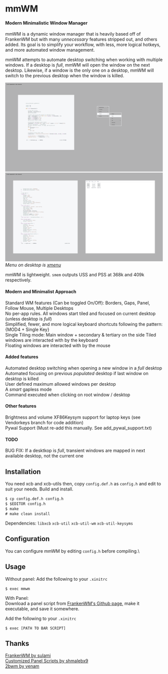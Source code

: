 # mmWM
#### Modern Minimalistic Window Manager

mmWM is a dynamic window manager that is heavily based off of FrankenWM but with many _unnecessary_ features stripped out, and others added. Its goal is to simplify your workflow, with less, more logical hotkeys, and more automated window management.

mmWM attempts to automate desktop switching when working with multiple windows. If a desktop is _full_, mmWM will open the window on the next desktop. Likewise, if a window is the only one on a desktop, mmWM will switch to the previous desktop when the window is killed.

![mmwm thumbnail](mmwm1.png)
![mmwm thumbnail](mmwm2.png)
_Menu on desktop is [xmenu](https://github.com/phillbush/xmenu)_

mmWM is lightweight. `smem` outputs USS and PSS at 368k and 409k respectively.

#### Modern and Minimalist Approach
Standard WM features (Can be toggled On/Off): Borders, Gaps, Panel, Follow Mouse, Multiple Desktops\
No per-app rules. All windows start tiled and focused on current desktop (unless desktop is _full_)\
Simplified, fewer, and more logical keyboard shortcuts following the pattern: {MOD4 + Single Key}\
Single Tiling mode: Main window + secondary & tertiary on the side
Tiled windows are interacted with by the keyboard\
Floating windows are interacted with by the mouse

#### Added features
Automated desktop switching when opening a new window in a _full_ desktop\
Automated focusing on previous _populated_ desktop if last window on desktop is killed\
User defined maximum allowed windows per desktop\
A _smart_ gapless mode\
Command executed when clicking on root window / desktop

#### Other features
Brightness and volume XF86Keysym support for laptop keys (see Vendorkeys branch for code addition)\
Pywal Support (Must re-add this manually. See add_pywal_support.txt)


#### TODO
BUG FIX: If a desktkop is _full_, transient windows are mapped in next available desktop, not the current one

Installation
------------
You need xcb and xcb-utils then, copy `config.def.h` as `config.h` and edit to
suit your needs.  Build and install.

    $ cp config.def.h config.h
    $ $EDITOR config.h
    $ make
    # make clean install

Dependencies:
`libxcb` `xcb-util` `xcb-util-wm` `xcb-util-keysyms`


Configuration
-------------
You can configure mmWM by editing `config.h` before compiling.\

Usage
-----
Without panel: Add the following to your `.xinitrc`

    $ exec mmwm

With Panel:\
Download a panel script from [FrankenWM's Github page](https://gist.github.com/sulami/d6a53179d6d7479e0709), make it executable, and save it somewhere.

Add the following to your `.xinitrc`

    $ exec [PATH TO BAR SCRIPT]


Thanks
------

[FrankenWM by sulami](https://github.com/sulami/FrankenWM)\
[Customized Panel Scripts by shmalebx9](https://github.com/shmalebx9)\
[2bwm by venam](https://github.com/venam/2bwm)
